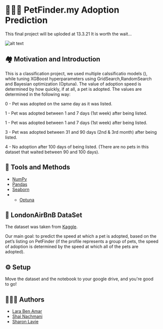 
# 	🐶🐱🐾 PetFinder.my Adoption Prediction
This final project will be uploded at 13.3.21
It is worth the wait...


![alt text](https://vetsource.com/wp-content/uploads/2018/11/img-pet-adoption-101.jpg)





## 🏘️ Motivation and Introduction

This is a classification project, we used multiple calssificatio models (), while tuning XGBoost hyperparameters using GridSearch,RandomSearch and Bayesian optimization (Optuna). 
The value of adoption speed is determined by how quickly, if at all, a pet is adopted. The values are determined in the following way:

0 - Pet was adopted on the same day as it was listed.

1 - Pet was adopted between 1 and 7 days (1st week) after being listed.

1 - Pet was adopted between 1 and 7 days (1st week) after being listed.

3 - Pet was adopted between 31 and 90 days (2nd & 3rd month) after being listed.

4 - No adoption after 100 days of being listed. (There are no pets in this dataset that waited between 90 and 100 days).




## 🔧	 Tools and Methods

 - [NumPy](https://numpy.org/)
 - [Pandas](https://pandas.pydata.org/)
 - [Seaborn](https://seaborn.pydata.org/)
 - - [Optuna](https://optuna.org/)


## 📑 LondonAirBnB DataSet

The dataset was taken from  [Kaggle](https://www.kaggle.com/andrewmvd/okcupid-profiles).


Our main goal: to predict the speed at which a pet is adopted, based on the pet’s listing on PetFinder (if the profile represents a group of pets, the speed of adoption is determined by the speed at which all of the pets are adopted).


## ⚙️ Setup
Move the dataset and the notebook to your google drive, and you're good to go! 
## 🧑‍🤝‍🧑 Authors

- [Lara Ben Amar](https://github.com/larushba)
- [Shai Nachmani](https://github.com/ShaiNachmani)
- [Sharon Lavie](https://github.com/Sharronlav)


